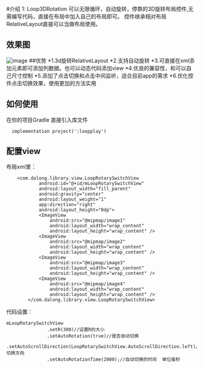 #介绍
1: Loop3DRotation
    可以无限循环，自动旋转，停靠的3D旋转布局控件,无需编写代码，直接在布局中加入自己的布局即可。
    控件继承相对布局RelativeLayout直接可以当做布局使用。

## 效果图
![image](https://github.com/shenpeibao/Loop3DRotation-master/blob/master/image/shot1.jpg)
##优势
    *1.3d旋转RelativeLayout 
    *2.支持自动旋转
    *3.可直接在xml添加元素即可添加列数据。也可以动态代码添加view
    *4.优良的兼容性，和可以自己尺寸控制
    *5.添加了点击切换和点击中间监听，适合目前app的需求
    *6.优化控件点击切换效果，使用更加的方法实用

## 如何使用


在你的项目Gradle 直接引入库文件


      implementation project(':loopplay')
 

 
## 配置view 

布局xml里：

        <com.dalong.library.view.LoopRotarySwitchView
                android:id="@+id/mLoopRotarySwitchView"
                android:layout_width="fill_parent"
                android:gravity="center"
                android:layout_weight="1"
                app:direction="right"
                android:layout_height="0dp">
                <ImageView
                    android:src="@mipmap/image1"
                    android:layout_width="wrap_content"
                    android:layout_height="wrap_content" />
                <ImageView
                    android:src="@mipmap/image2"
                    android:layout_width="wrap_content"
                    android:layout_height="wrap_content" />
                <ImageView
                    android:src="@mipmap/image3"
                    android:layout_width="wrap_content"
                    android:layout_height="wrap_content" />
                <ImageView
                    android:src="@mipmap/image4"
                    android:layout_width="wrap_content"
                    android:layout_height="wrap_content" />
            </com.dalong.library.view.LoopRotarySwitchView>
            
            
 代码设置：
 
    mLoopRotarySwitchView
                   .setR(300)//设置R的大小
                   .setAutoRotation(true)//是否自动切换
                   .setAutoScrollDirection(LoopRotarySwitchView.AutoScrollDirection.left)//切换方向
                   .setAutoRotationTime(2000);//自动切换的时间  单位毫秒 
 
 
 
